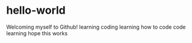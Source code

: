 hello-world
===========

Welcoming myself to Github!
learning coding
learning how to code
code learning
hope this works
